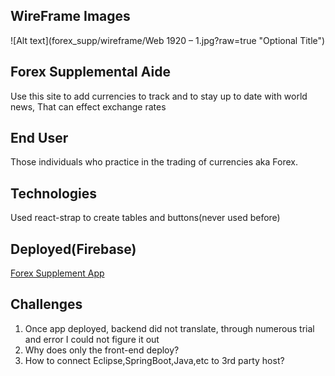 
## WireFrame Images
![Alt text](forex_supp/wireframe/Web 1920 – 1.jpg?raw=true "Optional Title")




## Forex Supplemental Aide

Use this site to add currencies to track and to stay up to date with world news, That can effect exchange rates

## End User
Those individuals who practice in the trading of currencies aka Forex.

## Technologies
Used react-strap to create tables and buttons(never used before)

## Deployed(Firebase)
[Forex Supplement App](https://forex-app-c1e26.firebaseapp.com/ )



## Challenges

1. Once app deployed, backend did not translate, through numerous trial and error I could not figure it out
2. Why does only the front-end deploy? 
3. How to connect Eclipse,SpringBoot,Java,etc to 3rd party host?



